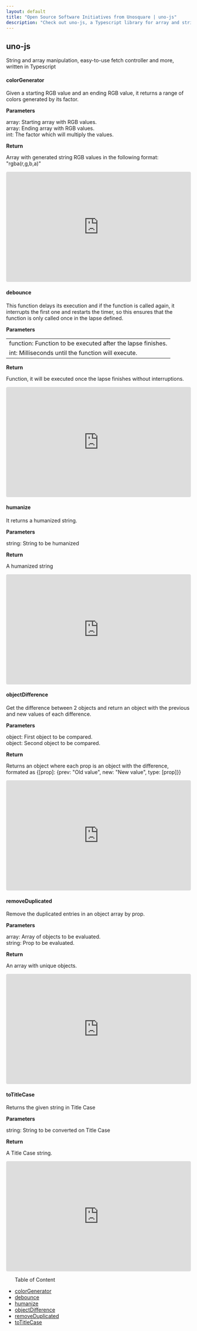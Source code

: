 ```yaml
---
layout: default
title: "Open Source Software Initiatives from Unosquare | uno-js"
description: "Check out uno-js, a Typescript library for array and string manipulation."
---
```


<div class="container content-home">
    <h2>uno-js</h2>
    <p>String and array manipulation, easy-to-use fetch controller and more, written in Typescript</p>
</div>
<div class="container content-home d-flex flex-row">
    <div class="col-10 p-0">
        <div class="mb-4">
            <div id="colorGenerator">
                <h4 class="blue-title">colorGenerator</h4>
                <p>
                    Given a starting RGB value and an ending RGB value, it returns a range of colors generated by its factor.
                </p>
                <strong>Parameters</strong>
                <p>
                    array: Starting array with RGB values.
                    <br/> array: Ending array with RGB values.
                    <br/> int: The factor which will multiply the values.
                </p>
                <strong>Return</strong>
                <p>
                    Array with generated string RGB values in the following format: "rgba(r,g,b,a)"
                </p>
            </div>
            <div>
                <iframe src="https://codesandbox.io/embed/uno-jscolorgenerator-ke1rl?fontsize=14&hidenavigation=1&theme=dark&previewwindow=console&view=split" style="width:100%; height:300px; border:0; border-radius: 4px; overflow:hidden;" title="uno-js/colorGenerator"
                sandbox="allow-scripts allow-same-origin"></iframe>
            </div>
        </div>
        <div class="mb-4">
            <div id="debounce">
                <h4 class="blue-title">debounce</h4>
                <p>
                    This function delays its execution and if the function is called again, it interrupts the first one and restarts the timer, so this ensures that the function is only called once in the lapse defined.
                </p>
                <strong>Parameters</strong>
                <table>
                    <tr>
                        <td>function: Function to be executed after the lapse finishes.</td>
                    </tr>
                    <tr>
                        <td>int: Milliseconds until the function will execute.</td>
                    </tr>
                </table>
                <strong>Return</strong>
                <p>
                    Function, it will be executed once the lapse finishes without interruptions.
                </p>
            </div>
            <div>
                <iframe src="https://codesandbox.io/embed/uno-jsdebounce-wqh11?fontsize=14&hidenavigation=1&theme=dark&previewwindow=console&view=split" style="width:100%; height:300px; border:0; border-radius: 4px; overflow:hidden;" title="uno-js/debounce"
                sandbox="allow-scripts allow-same-origin"></iframe>
            </div>
        </div>
        <div class="mb-4">
            <div id="humanize">
                <h4 class="blue-title">humanize</h4>
                <p>
                    It returns a humanized string.
                </p>
                <strong>Parameters</strong>
                <p>
                    string: String to be humanized
                </p>
                <strong>Return</strong>
                <p>
                    A humanized string
                </p>
            </div>
            <div>
                <iframe src="https://codesandbox.io/embed/uno-jshumanize-dp40n?fontsize=14&hidenavigation=1&theme=dark&previewwindow=console&view=split" style="width:100%; height:300px; border:0; border-radius: 4px; overflow:hidden;" title="uno-js/humanize" sandbox="allow-scripts allow-same-origin"></iframe>
            </div>
        </div>
        <div class="mb-4">
            <div id="objectDifference">
                <h4 class="blue-title">objectDifference</h4>
                <p>
                    Get the difference between 2 objects and return an object with the previous and new values of each difference.
                </p>
                <strong>Parameters</strong>
                <p>
                    object: First object to be compared.
                    <br/> object: Second object to be compared.
                </p>
                <strong>Return</strong>
                <p>
                    Returns an object where each prop is an object with the difference, formated as {[prop]: {prev: "Old value", new: "New value", type: [prop]}}
                </p>
            </div>
            <div>
                <iframe src="https://codesandbox.io/embed/uno-jsobjectdifference-q4okk?fontsize=14&hidenavigation=1&theme=dark&previewwindow=console&view=split" style="width:100%; height:300px; border:0; border-radius: 4px; overflow:hidden;" title="uno-js/objectDifference"
                sandbox="allow-scripts allow-same-origin"></iframe>
            </div>
        </div>
        <div class="mb-4">
            <div id="removeDuplicated">
                <h4 class="blue-title">removeDuplicated</h4>
                <p>
                    Remove the duplicated entries in an object array by prop.
                </p>
                <strong>Parameters</strong>
                <p>
                    array: Array of objects to be evaluated.
                    <br/> string: Prop to be evaluated.
                </p>
                <strong>Return</strong>
                <p>
                    An array with unique objects.
                </p>
            </div>
            <div>
                <iframe src="https://codesandbox.io/embed/uno-jsremoveduplicated-6pmtz?fontsize=14&hidenavigation=1&theme=dark&previewwindow=console&view=split" style="width:100%; height:300px; border:0; border-radius: 4px; overflow:hidden;" title="uno-js/removeDuplicated"
                sandbox="allow-scripts allow-same-origin"></iframe>
            </div>
        </div>
        <div class="mb-4">
            <div id="toTitleCase">
                <h4 class="blue-title">toTitleCase</h4>
                <p>
                    Returns the given string in Title Case
                </p>
                <strong>Parameters</strong>
                <p>
                    string: String to be converted on Title Case
                </p>
                <strong>Return</strong>
                <p>
                    A Title Case string.
                </p>
            </div>
            <div>
                <iframe src="https://codesandbox.io/embed/uno-jstotitlecase-208pm?fontsize=14&hidenavigation=1&theme=dark&previewwindow=console&view=split" style="width:100%; height:300px; border:0; border-radius: 4px; overflow:hidden;" title="uno-js/toTitleCase" sandbox="allow-scripts allow-same-origin"></iframe>
            </div>
        </div>
    </div>
    <div class="col-2 toc">
        <ul>
            <p class="navbar-brand" href="#">Table of Content</p>
            <li>
                <a class="nav-link" href="#colorGenerator">colorGenerator</a>
            </li>
            <li>
                <a class="nav-link" href="#debounce">debounce</a>
            </li>
            <li>
                <a class="nav-link" href="#humanize">humanize</a>
            </li>
            <li>
                <a class="nav-link" href="#objectDifference">objectDifference</a>
            </li>
            <li>
                <a class="nav-link" href="#removeDuplicated">removeDuplicated</a>
            </li>
            <li>
                <a class="nav-link" href="#toTitleCase">toTitleCase</a>
            </li>
        </ul>
    </div>
</div>